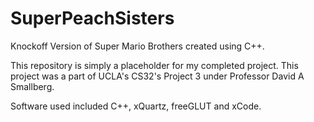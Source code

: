 # SuperPeachSisters

Knockoff Version of Super Mario Brothers created using C++.

This repository is simply a placeholder for my completed project. This project was a part of UCLA's CS32's Project 3 under Professor David A Smallberg. 

Software used included C++, xQuartz, freeGLUT and xCode. 



